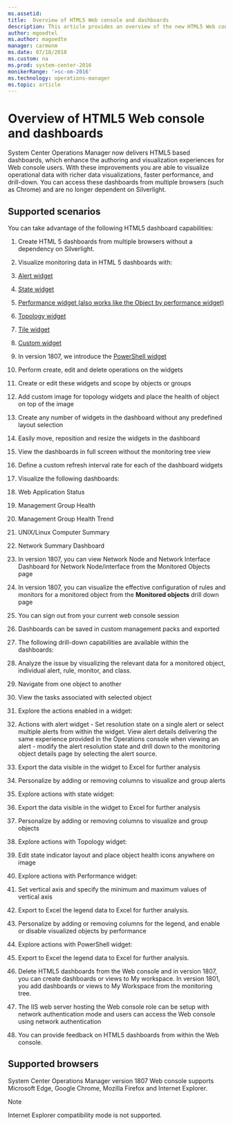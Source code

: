 ```yaml
---
ms.assetid: 
title:  Overview of HTML5 Web console and dashboards 
description: This article provides an overview of the new HTML5 Web console and dashboards in System Center Operations Manager.  
author: mgoedtel
ms.author: magoedte
manager: carmonm
ms.date: 07/18/2018
ms.custom: na
ms.prod: system-center-2016
monikerRange: '>sc-om-2016'
ms.technology: operations-manager
ms.topic: article
---
```


# Overview of HTML5 Web console and dashboards 

System Center Operations Manager now delivers HTML5 based dashboards, which enhance the authoring and visualization experiences for Web console users. With these improvements you are able to visualize operational data with richer data visualizations, faster performance, and drill-down.  You can access these dashboards from multiple browsers (such as Chrome) and are no longer dependent on Silverlight.

## Supported scenarios
You can take advantage of the following HTML5 dashboard capabilities:

1.	Create HTML 5 dashboards from multiple browsers without a dependency on Silverlight.  

2.	Visualize monitoring data in HTML 5 dashboards with: 
   1. [Alert widget](manage-create-web-dashboard-alerts.md)
   2. [State widget](manage-create-web-dashboard-state.md)
   3. [Performance widget (also works like the Object by performance widget)](manage-create-web-dashboard-perf.md)  
   4. [Topology widget](manage-create-web-dashboard-topology.md)
   5. [Tile widget](manage-create-web-dashboard-tile.md)
   6. [Custom widget](manage-create-web-dashboard-custom.md)
   7. In version 1807, we introduce the [PowerShell widget](manage-create-web-dashboard-posh.md)

3.	Perform create, edit and delete operations on the widgets  

4.	Create or edit these widgets and scope by objects or groups 

5.	Add custom image for topology widgets and place the health of object on top of the image 

6.	Create any number of widgets in the dashboard without any predefined layout selection 

7.	Easily move, reposition and resize the widgets in the dashboard 

8.	View the dashboards in full screen without the monitoring tree view

9.	Define a custom refresh interval rate for each of the dashboard widgets 

10.	Visualize the following dashboards:

   1. Web Application Status
   2. Management Group Health
   3. Management Group Health Trend 
   4. UNIX/Linux Computer Summary
   5. Network Summary Dashboard 
   6. In version 1807, you can view Network Node and Network Interface Dashboard for Network Node/interface from the Monitored Objects page

11.	In version 1807, you can visualize the effective configuration of rules and monitors for a monitored object from the **Monitored objects** drill down page

12.	You can sign out from your current web console session

13. Dashboards can be saved in custom management packs and exported 

14.	The following drill-down capabilities are available within the dashboards:

   1. Analyze the issue by visualizing the relevant data for a monitored object, individual alert, rule, monitor, and class.
   2. Navigate from one object to another 
   3. View the tasks associated with selected object 

15.	 Explore the actions enabled in a widget:

   1. Actions with alert widget - Set resolution state on a single alert or select multiple alerts from within the widget.  View alert details delivering the same experience provided in the Operations console when viewing an alert - modify the alert resolution state and drill down to the monitoring object details page by selecting the alert source.
   2. Export the data visible in the widget to Excel for further analysis
   3. Personalize by adding or removing columns to visualize and group alerts

16. Explore actions with state widget:

   1. Export the data visible in the widget to Excel for further analysis
   2. Personalize by adding or removing columns to visualize and group objects

17. Explore actions with Topology widget:
 
   1. Edit state indicator layout and place object health icons anywhere on image 

18. Explore actions with Performance widget:

   1. Set vertical axis and specify the minimum and maximum values of vertical axis
   2. Export to Excel the legend data to Excel for further analysis. 
   3. Personalize by adding or removing columns for the legend, and enable or disable visualized objects by performance

19. Explore actions with PowerShell widget:

   1. Export to Excel the legend data to Excel for further analysis.

20.	Delete HTML5 dashboards from the Web console and in version 1807, you can create dashboards or views to My workspace.  In version 1801, you add dashboards or views to My Workspace from the monitoring tree.

21.	The IIS web server hosting the Web console role can be setup with network authentication mode and users can access the Web console using network authentication

22.	You can provide feedback on HTML5 dashboards from within the Web console.

## Supported browsers
System Center Operations Manager version 1807 Web console supports Microsoft Edge, Google Chrome, Mozilla Firefox and Internet Explorer.  

>[!NOTE]
>Internet Explorer compatibility mode is not supported.   
> 